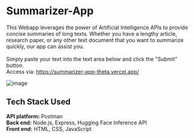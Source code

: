 # Summarizer-App
This Webapp leverages the power of Artificial Intelligence APIs to provide concise summaries of long texts. Whether you have a lengthy article, research paper, or any other text document that you want to summarize quickly, our app can assist you.<br><br>
Simply paste your text into the text area below and click the "Submit" button.<br><rb>
Access via: https://summarizer-app-theta.vercel.app/

![image](https://github.com/user-attachments/assets/ae78480e-f46d-43e9-8b08-c03b2066d7bb)
<br>
## Tech Stack Used
**API platform:** Postman <br>
**Back end:** Node.js, Express, Hugging Face Inference API<br>
**Front end:** HTML, CSS, JavaScript<br>
